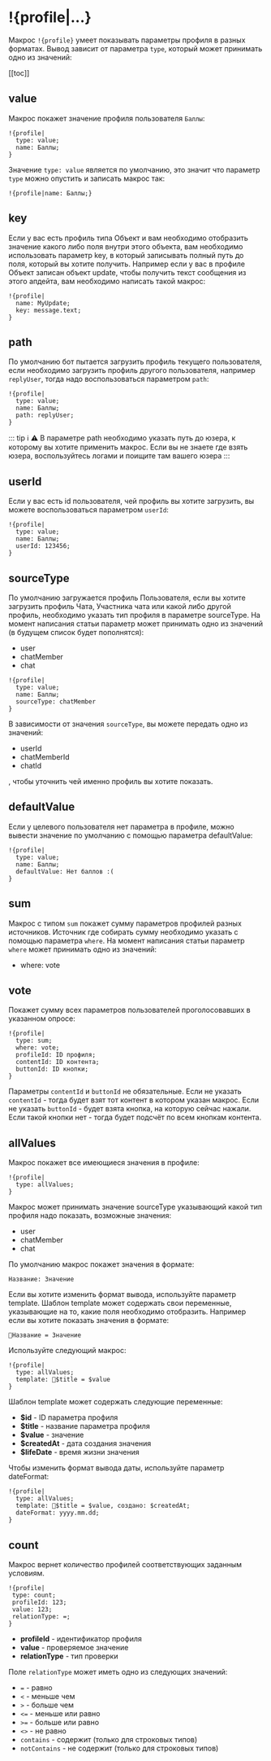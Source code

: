 # !{profile|...}

Макрос `!{profile}` умеет показывать параметры профиля в разных форматах. Вывод зависит от параметра `type`, который может принимать одно из значений:

[[toc]]

##  value

Макрос покажет значение профиля пользователя `Баллы`:
```plain 
!{profile|
  type: value;
  name: Баллы;
}
```

Значение `type: value` является по умолчанию, это значит что параметр `type` можно опустить и записать макрос так:
```plain 
!{profile|name: Баллы;}
```
## key

Если у вас есть профиль типа Объект и вам необходимо отобразить значение какого либо поля внутри этого объекта, вам необходимо использовать параметр key, в который записывать полный путь до поля, который вы хотите получить. Например если у вас в профиле Объект записан объект update, чтобы получить текст сообщения из этого апдейта, вам необходимо написать такой макрос:
```plain 
!{profile| 
  name: MyUpdate;
  key: message.text;
}
```
## path

По умолчанию бот пытается загрузить профиль текущего пользователя, если необходимо загрузить профиль другого пользователя, например `replyUser`, тогда надо воспользоваться параметром `path`:
```plain 
!{profile|
  type: value;
  name: Баллы;
  path: replyUser;
}
```
::: tip ℹ️
⚠️ В параметре path необходимо указать путь до юзера, к которому вы хотите применить макрос. Если вы не знаете где взять юзера, воспользуйтесь логами и поищите там вашего юзера
:::
## userId

Если у вас есть id пользователя, чей профиль вы хотите загрузить, вы можете воспользоваться параметром `userId`:
```plain 
!{profile|
  type: value;
  name: Баллы;
  userId: 123456;
}
```

## sourceType

По умолчанию загружается профиль Пользователя, если вы хотите загрузить профиль Чата, Участника чата или какой либо другой профиль, необходимо указать тип профиля в параметре sourceType. На момент написания статьи параметр может принимать одно из значений (в будущем список будет пополнятся):
* user
* chatMember
* chat
```plain 
!{profile|
  type: value;
  name: Баллы;
  sourceType: chatMember
}
```

В зависимости от значения `sourceType`, вы можете передать одно из значений:
* userId
* chatMemberId
* chatId

, чтобы уточнить чей именно профиль вы хотите показать.

## defaultValue

Если у целевого пользователя нет параметра в профиле, можно вывести значение по умолчанию с помощью параметра defaultValue:
```plain 
!{profile|
  type: value;
  name: Баллы;
  defaultValue: Нет баллов :(
}
```

##  sum

Макрос с типом `sum` покажет сумму параметров профилей разных источников. Источник где собирать сумму необходимо указать с помощью параметра `where`. На момент написания статьи параметр `where` может принимать одно из значений:
* where: vote

##  vote

Покажет сумму всех параметров пользователей проголосовавших в указанном опросе:
```plain 
!{profile|
  type: sum;
  where: vote;
  profileId: ID профиля;
  contentId: ID контента;
  buttonId: ID кнопки;
}
```

Параметры `contentId` и `buttonId` не обязательные. Если не указать `contentId` - тогда будет взят тот контент в котором указан макрос. Если не указать `buttonId` - будет взята кнопка, на которую сейчас нажали. Если такой кнопки нет - тогда будет подсчёт по всем кнопкам контента.

##  allValues

Макрос покажет все имеющиеся значения в профиле:
```plain 
!{profile| 
  type: allValues;
}
```

Макрос может принимать значение sourceType указывающий какой тип профиля надо показать, возможные значения:
* user 
* chatMember
* chat

По умолчанию макрос покажет значения в формате:
```plain 
Название: Значение
```

Если вы хотите изменить формат вывода, используйте параметр template. Шаблон template может содержать свои переменные, указывающие на то, какие поля необходимо отобразить. Например если вы хотите показать значения в формате:
```plain 
🔸Название = Значение
```

Используйте следующий макрос:
```plain 
!{profile| 
  type: allValues;
  template: 🔸$title = $value
}
```

Шаблон template может содержать следующие переменные:
* **$id** - ID параметра профиля
* **$title** - название параметра профиля
* **$value** - значение
* **$createdAt** - дата создания значения
* **$lifeDate** - время жизни значения

Чтобы изменить формат вывода даты, используйте параметр dateFormat:
```plain 
!{profile| 
  type: allValues;
  template: 🔸$title = $value, создано: $createdAt;
  dateFormat: yyyy.mm.dd;
}
```


##  count

Макрос вернет количество профилей соответствующих заданным условиям.
```plain 
!{profile| 
 type: count;
 profileId: 123;
 value: 123;
 relationType: =;
}
```
* **profileId** - идентификатор профиля
* **value** - проверяемое значение
* **relationType** - тип проверки

Поле `relationType` может иметь одно из следующих значений:
* `=` - равно
* `<` - меньше чем
* `>` - больше чем
* `<=` - меньше или равно
* `>=` - больше или равно
* `<>` - не равно
* `contains` - содержит (только для строковых типов)
* `notContains` - не содержит (только для строковых типов)

